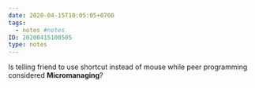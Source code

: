 ```yaml
---
date: 2020-04-15T10:05:05+0700
tags:
  - notes #notes
ID: 20200415100505
type: notes
---
```


Is telling friend to use shortcut instead of mouse while peer programming considered **Micromanaging**?
